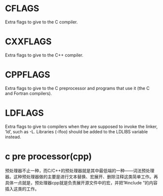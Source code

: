 # CFLAGS
Extra flags to give to the C compiler.

# CXXFLAGS
Extra flags to give to the C++ compiler.

# CPPFLAGS
Extra flags to give to the C preprocessor and programs that use it (the C and Fortran compilers).

# LDFLAGS
Extra flags to give to compilers when they are supposed to invoke the linker, ‘ld’, such as -L. Libraries (-lfoo) should be added to the LDLIBS variable instead.

# c pre processor(cpp)
预处理器不止一种，而C/C++的预处理器就是其中最低端的一种——词法预处理器。这种预处理器做的主要是进行文本替换、宏展开、删除注释这类简单工作。再具体一点就是，预处理器cpp就是负责展开源文件中的宏，并把”#include ”的内容插入这类的工作。
